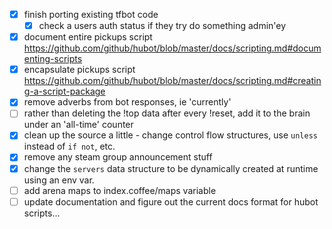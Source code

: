 - [x] finish porting existing tfbot code
  + [x] check a users auth status if they try do something admin'ey
- [x] document entire pickups script https://github.com/github/hubot/blob/master/docs/scripting.md#documenting-scripts
- [x] encapsulate pickups script https://github.com/github/hubot/blob/master/docs/scripting.md#creating-a-script-package
- [x] remove adverbs from bot responses, ie 'currently'
- [ ] rather than deleting the !top data after every !reset, add it to the brain under an 'all-time' counter
- [x] clean up the source a little - change control flow structures, use `unless` instead of `if not`, etc.
- [x] remove any steam group announcement stuff
- [x] change the `servers` data structure to be dynamically created at runtime using an env var.
- [ ] add arena maps to index.coffee/maps variable
- [ ] update documentation and figure out the current docs format for hubot scripts...
